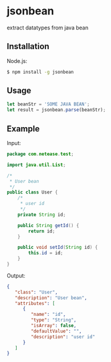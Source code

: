 # jsonbean
extract datatypes from java bean

## Installation

Node.js:

```bash
$ npm install -g jsonbean
```

## Usage
```js
let beanStr = 'SOME JAVA BEAN';
let result = jsonbean.parse(beanStr);
```

## Example
Input:

```java
package com.netease.test;

import java.util.List;

/*
 * User bean
 */
public class User {
	/*
	 * user id
	 */
	private String id;

	public String getId() {
		return id;
	}

	public void setId(String id) {
		this.id = id;
	}
}
```

Output:

```json
{
   "class": "User",
   "description": "User bean",
   "attributes": [
      {
         "name": "id",
         "type": "String",
         "isArray": false,
         "defaultValue": "",
         "description": "user id"
      }
   ]
}
```